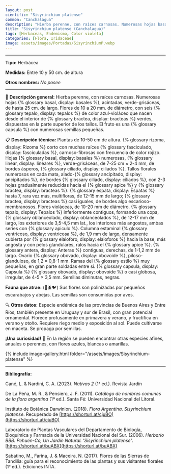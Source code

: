 ```yaml
---
layout: post
cientific: "Sisyrinchium platense"
common: "Canchalagua"
description: "Hierba perenne, con raíces carnosas. Numerosas hojas basales, acintadas, verde-grisáceas, de hasta 25 cm. de largo. Flores de 10 a 20 mm. de diámetro, con seis tepalos de color azul-violáceo que nacen desde el interior de bracteas verdes, dispuestas en la parte superior de los tallos. El fruto es una capsula con numerosas semillas pequeñas."
title: "Sisyrinchium platense (Canchalagua)"
tags: [Herbaceas, Endemismo, Color violeta]
categories: [Flora, Iridaceae]
image: assets/images/Portadas/SisyrinchiumP.webp
---
```


***

**Tipo:** Herbácea

**Medidas:** Entre 10 y 50 cm. de altura

**Otros nombres:** *No posee*

***

🌱 **Descripción general:** Hierba perenne, con raíces carnosas. Numerosas hojas {% glossary basal, display: basales %}, acintadas, verde-grisáceas, de hasta 25 cm. de largo. Flores de 10 a 20 mm. de diámetro, con seis {% glossary tepalo, display: tepalos %} de color azul-violáceo que nacen desde el interior de {% glossary bractea, display: bracteas %} verdes, dispuestas en la parte superior de los tallos. El fruto es una {% glossary capsula %} con numerosas semillas pequeñas.

📋 **Descripción técnica:** Plantas de 10-50 cm de altura. {% glossary rizoma, display: Rizoma %} corto con muchas raíces {% glossary fasciculado, display: fasciculadas %}, carnoso-fibrosas con frecuencia de color rojizo. Hojas {% glossary basal, display: basales %} numerosas, {% glossary linear, display: lineares %}, verde-grisáceas, de 7-25 cm × 2-4 mm, de bordes ásperos, {% glossary ciliado, display: ciliados %}. Tallos florales numerosos en cada mata, alado-{% glossary ancipitado, display: ancipitados %}, de bordes {% glossary ciliado, display: ciliados %}, con 2-3 hojas gradualmente reducidas hacia el {% glossary apice %} y {% glossary bractea, display: bracteas %}. {% glossary espata, display: Espatas %} hasta 7, rara vez más, multifloras, de 12-15 mm de largo; {% glossary bractea, display: bracteas %} casi iguales, de bordes algo escarioso-membranosos. Flores violáceas, de 10-20 mm de diámetro. {% glossary tepalo, display: Tepalos %} inferiormente contiguos, formando una copa, {% glossary oblanceolado, display: oblanceolados %}, de 12-17 mm de largo, los exteriores de 3,5-4,5 mm lat., los interiores más angostos, ambas series con {% glossary apiculo %}. Columna estaminal {% glossary ventricoso, display: ventricosa %}, de 1,9 mm de largo, densamente cubierta por {% glossary elaioforo, display: elaioforos %} hacia la base, más angosta y con pelos glandulares, ralos hacia el {% glossary apice %}. {% glossary antera, display: Anteras %} contiguas, derechas, de 1-1,2 mm de largo. Ovario {% glossary obovado, display: obovoide %}, piloso-glanduloso, de 1,2 × 0,8-1 mm. Ramas del {% glossary estilo %} muy pequeñas, en gran parte soldadas entre sí. {% glossary capsula, display: Capsula %} {% glossary obovado, display: obovoide %} o casi globosa, irregular, de 4-5 × 3,5 mm. Semillas diminutas, negras.

**Fauna que atrae:** (🐝🪲🐦) Sus flores son polinizadas por pequeños escarabajos y abejas. Las semillas son consumidas por aves.

🔍 **Otros datos:** Especie endémica de las provincias de Buenos Aires y Entre Ríos, también presente en Uruguay y sur de Brasil, con gran potencial ornamental. Florece profusamente en primavera y verano, y fructifica en verano y otoño. Requiere riego medio y exposición al sol. Puede cultivarse en maceta. Se propaga por semillas.

**¡Una curiosidad!** 👀 En la región se pueden encontrar otras especies afines, anuales o perennes, con flores azules, blancas o amarillas.

 {% include image-gallery.html folder="/assets/images/Sisyrinchium-platense" %}

***

**Bibliografía:**

Cané, L. & Nardini, C. A. (2023). *Nativas 2* (1ᵃ ed.). Revista Jardín

De La Peña, M. R., & Pensiero, J. F. (2011). *Catálogo de nombres comunes de la flora argentina* (1ª ed.). Santa Fé: Universidad Nacional del Litoral.

Instituto de Botánica Darwinion. (2018). *Flora Argentina. Sisyrinchium platense*. Recuperado de 
[https://shorturl.at/cjuBO](https://shorturl.at/cjuBO)

Laboratorio de Plantas Vasculares del Departamento de Biología, Bioquímica y Farmacia de la Universidad Nacional del Sur. (2006). *Herbario BBB. Pehuén-Co, Un Jardín Natural. 'Sisyrinchium platense'*. 
[https://shorturl.at/buABX](https://shorturl.at/buABX)

Sabatino, M., Farina, J. & Maceira, N. (2017). Flores de las Sierras de Tandilia: guía para el reconocimiento de las plantas y sus visitantes florales (1ᵃ ed.). Ediciones INTA.
